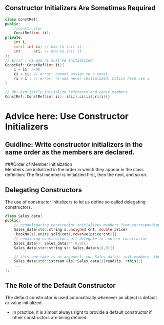 ## Constructor Initializers Are Sometimes Required

```C++
class ConstRef{
public:
    //constructor
    ConstRef(int ii);
private:
    int i;
    const int ci; // how to init it 
    int      &ri; // how to init it 
};
// Error : ci and ri must be initialized
ConstRef::ConstRef(int ii){
    i = ii; //OK
    ci = ii; // error: cannot assign to a const
    ri = i ; // error: ri was never initialized, notics here use i 
}

// OK: explicitly initialize reference and const members
ConstRef::ConstRef(int ii): i(ii),ci(ii),ri(i){}
```
# Advice here: Use Constructor Initializers  

## Guidline: Write constructor initializers in the same order as the members are declared.
###Order of Member Initialzation  
Members are initialized in the order in which they appear in the class definition: The first member is initialzied first, then the next, and so on.

## Delegating Constructors
The use of constructor initializers to let us define so called delegating constructors.
```C++
class Sales_data{
public:
    // nondelegating constructor initializes members from corresponding garuments
    Sales_data(std::string s,unsigned cnt, double price)
    :bookNo(s),units_sold(cnt),revenue(price*cnt){}
    // remaining constructors all delegate to another constructor
    Sales_data(): Sales_data("",0,0){}
    Sales_data(std::string s): Sales_data(s,0,0){}

    // this one take is as argument, run Sales_data() init members, then run function body.
    Sales_data(std::istream &is):Sales_data(){read(is, *this);}
    ...
};
```

## The Role of the Default Constructor
The default constructor is used automatically whenever an object is default or value initialized.

- In practice, it is almost always right to provide a default constructor if other constructors are being defined.